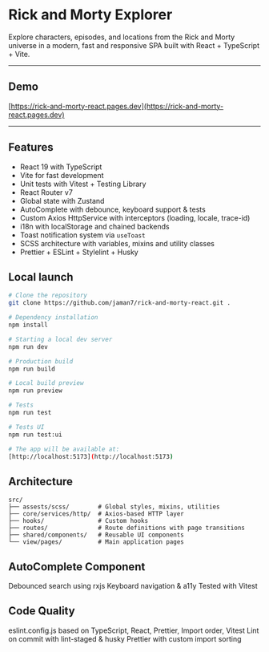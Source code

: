 # Rick and Morty Explorer

Explore characters, episodes, and locations from the Rick and Morty universe in a modern, fast and responsive SPA built with React + TypeScript + Vite.

---

## Demo

[https://rick-and-morty-react.pages.dev](https://rick-and-morty-react.pages.dev)

---

## Features

- React 19 with TypeScript
- Vite for fast development
- Unit tests with Vitest + Testing Library
- React Router v7
- Global state with Zustand
- AutoComplete with debounce, keyboard support & tests
- Custom Axios HttpService with interceptors (loading, locale, trace-id)
- i18n with localStorage and chained backends
- Toast notification system via `useToast`
- SCSS architecture with variables, mixins and utility classes
- Prettier + ESLint + Stylelint + Husky

## Local launch

```bash
# Clone the repository
git clone https://github.com/jaman7/rick-and-morty-react.git .

# Dependency installation
npm install

# Starting a local dev server
npm run dev

# Production build
npm run build

# Local build preview
npm run preview
```

```bash
# Tests
npm run test

# Tests UI
npm run test:ui

# The app will be available at:
[http://localhost:5173](http://localhost:5173)
```

## Architecture

```
src/
├── assests/scss/        # Global styles, mixins, utilities
├── core/services/http/  # Axios-based HTTP layer
├── hooks/               # Custom hooks
├── routes/              # Route definitions with page transitions
├── shared/components/   # Reusable UI components
└── view/pages/          # Main application pages
```

## AutoComplete Component

Debounced search using rxjs
Keyboard navigation & a11y
Tested with Vitest

## Code Quality

eslint.config.js based on TypeScript, React, Prettier, Import order, Vitest
Lint on commit with lint-staged & husky
Prettier with custom import sorting
